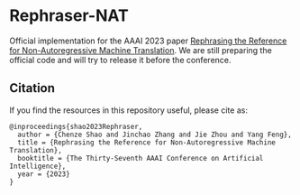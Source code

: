 # Rephraser-NAT
Official implementation for the AAAI 2023 paper [Rephrasing the Reference for Non-Autoregressive Machine Translation](https://arxiv.org/pdf/2211.16863.pdf).
We are still preparing the official code and will try to release it before the conference.


## Citation

If you find the resources in this repository useful, please cite as:

```
@inproceedings{shao2023Rephraser,
  author = {Chenze Shao and Jinchao Zhang and Jie Zhou and Yang Feng},
  title = {Rephrasing the Reference for Non-Autoregressive Machine Translation},
  booktitle = {The Thirty-Seventh AAAI Conference on Artificial Intelligence},
  year = {2023}
}
```
